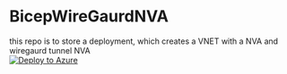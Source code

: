 # BicepWireGaurdNVA
this repo is to store a deployment, which creates a VNET with a NVA and wiregaurd tunnel NVA  
[![Deploy to Azure](https://aka.ms/deploytoazurebutton)](https://portal.azure.com/#create/Microsoft.Template/uri/https%3A%2F%2Fraw.githubusercontent.com%2Faarosanders%2FBicepWireGaurdNVA%2Fmain%2Fmain.json)